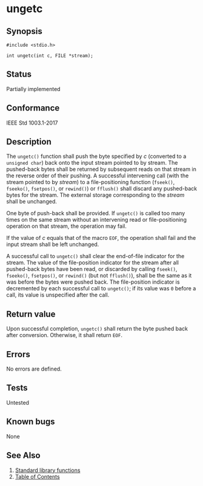 # ungetc

## Synopsis

`#include <stdio.h>`

`int ungetc(int c, FILE *stream);`

## Status

Partially implemented

## Conformance

IEEE Std 1003.1-2017

## Description

The `ungetc()` function shall push the byte specified by _c_ (converted to a `unsigned char`) back onto the input stream
pointed to by stream. The pushed-back bytes shall be returned by subsequent reads on that stream in the reverse order of
their pushing. A successful intervening call (with the stream pointed to by _stream_) to a file-positioning function
(`fseek()`, `fseeko()`, `fsetpos()`, or `rewind()`) or `fflush()` shall discard any pushed-back bytes for the stream.
The external storage corresponding to the _stream_ shall be unchanged.

One byte of push-back shall be provided. If `ungetc()` is called too many times on the same stream without an
intervening read or file-positioning operation on that stream, the operation may fail.

If the value of _c_ equals that of the macro `EOF`, the operation shall fail and the input stream shall be left
unchanged.

A successful call to `ungetc()` shall clear the end-of-file indicator for the stream. The value of the file-position
indicator for the stream after all pushed-back bytes have been read, or discarded by calling `fseek()`, `fseeko()`,
`fsetpos()`, or `rewind()` (but not `fflush()`), shall be the same as it was before the bytes were pushed back. The
file-position indicator is decremented by each successful call to `ungetc()`; if its value was `0` before a call, its
value is unspecified after the call.

## Return value

Upon successful completion, `ungetc()` shall return the byte pushed back after conversion. Otherwise, it shall return
`EOF`.

## Errors

No errors are defined.

## Tests

Untested

## Known bugs

None

## See Also

1. [Standard library functions](../README.md)
2. [Table of Contents](../../../README.md)
